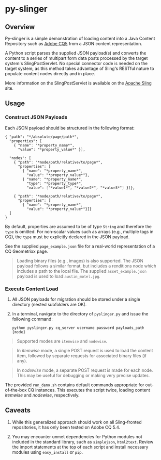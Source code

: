 # py-slinger

## Overview

Py-slinger is a simple demonstration of loading content into a Java Content Repository such as [Adobe CQ5](http://www.day.com/) from a JSON content representation.

A Python script parses the supplied JSON payload(s) and converts the content to a series of multipart form data posts processed by the target system's SlingPostServlet. No special connector code is needed on the target system, as this method takes advantage of Sling's RESTful nature to populate content nodes directly and in place.

More information on the SlingPostServlet is available on the [Apache Sling](http://sling.apache.org/site/manipulating-content-the-slingpostservlet-servletspost.html) site.

## Usage

### Construct JSON Payloads

Each JSON payload should be structured in the following format:

    { "path": "*/absolute/page/path*",
      "properties": [
        { "name": "*property_name*",
          "value": "*property_value*" }],
    
      "nodes": [
        { "path": "*node/path/relative/to/page*",
          "properties": [
            { "name": "*property_name*",
              "value": "*property_value*"},
            { "name": "*property_name*",
              "type": "*property_type*",
              "value": ["*value1*", "*value2*", "*value3*"] }]},
    
        { "path": "*node/path/relative/to/page*",
          "properties": [
            { "name": "*property_name*",
              "value": "*property_value*"}]}
      ]
    }

By default, properties are assumed to be of type `String` and therefore the `type` is omitted. For non-scalar values such as arrays (e.g., multiple tags in CQ), the `type` must be explicitly declared in the JSON payload.

See the supplied `page_example.json` file for a real-world representation of a CQ Geometrixx page.

> Loading binary files (e.g., images) is also supported. The JSON payload follows a similar format, but includes a renditions node which includes a path to the local file. The supplied `asset_example.json` payload is used to load `austin_motel.jpg`.

### Execute Content Load

1. All JSON payloads for migration should be stored under a single directory (nested subfolders are OK).

2. In a terminal, navigate to the directory of `pyslinger.py` and issue the following command:

    `python pyslinger.py cq_server username password payloads_path [mode]`

> Supported modes are `itemwise` and `nodewise`. 

> In *itemwise* mode, a single POST request is used to load the content item, followed by separate requests for associated binary files (if any).

> In *nodewise* mode, a separate POST request is made for each node. This may be useful for debugging or making very precise updates.

The provided `run_demo.sh` contains default commands appropriate for out-of-the-box CQ instances. This executes the script twice, loading content *itemwise* and *nodewise*, respectively.

## Caveats

1. While this generalized approach should work on all Sling-fronted repositories, it has only been tested on Adobe CQ 5.4.

2. You may encounter unmet dependencies for Python modules not included in the standard library, such as `simplejson`, `html2text`. Review the import statements at the top of each script and install necessary modules using `easy_install` or `pip`.